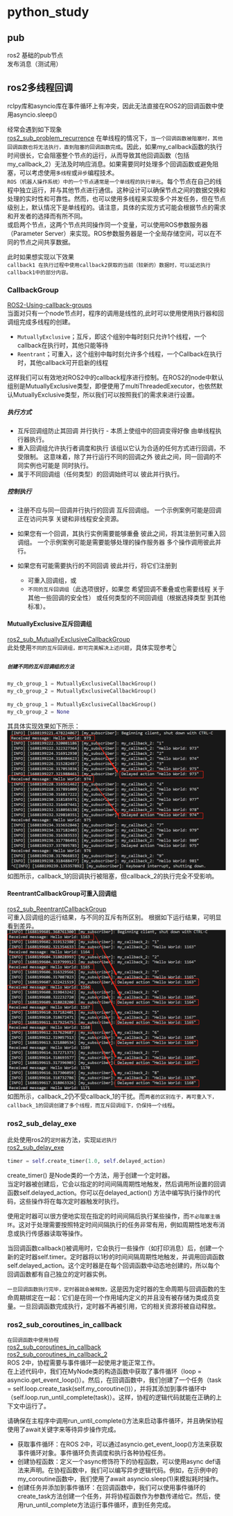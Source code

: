 # python_study  

## pub  
ros2 基础的pub节点  
发布消息（测试用）  

## ros2多线程回调
rclpy库和asyncio库在事件循环上有冲突，因此无法直接在ROS2的回调函数中使用asyncio.sleep()  

经常会遇到如下现象  
[ros2_sub_problem_recurrence](./ros2_sub_problem_recurrence.py) 
在单线程的情况下，`当一个回调函数被阻塞时，其他回调函数也将无法执行，直到阻塞的回调函数完成`。因此，如果my_callback函数的执行时间很长，它会阻塞整个节点的运行，从而导致其他回调函数（包括my_callback_2）无法及时响应消息。如果需要同时处理多个回调函数或避免阻塞，可以考虑使用`多线程`或`异步`编程技术。  
`ROS（机器人操作系统）中的一个节点通常是一个单线程的执行单元`。每个节点在自己的线程中独立运行，并与其他节点进行通信。这种设计可以确保节点之间的数据交换和处理的实时性和可靠性。然而，也可以使用多线程来实现多个并发任务，但在节点级别上，默认情况下是单线程的。请注意，具体的实现方式可能会根据节点的需求和开发者的选择而有所不同。  
或启两个节点，这两个节点共同操作同一个变量，可以使用ROS参数服务器（Parameter Server）来实现。ROS参数服务器是一个全局存储空间，可以在不同的节点之间共享数据。  

此时如果想实现以下效果  
`callback1 在执行过程中使用callback2获取的当前（较新的）数据时，可以延迟执行callback1中的部分内容。`

### CallbackGroup
[ROS2-Using-callback-groups](https://docs.ros.org/en/galactic/How-To-Guides/Using-callback-groups.html)  
当面对只有一个node节点时，程序的调用是线性的,此时可以使用使用执行器和回调组完成多线程的创建。  
- `MutuallyExclusive`；互斥，即这个组别中每时刻只允许1个线程，一个callback在执行时，其他只能等待  
- `Reentrant`；可重入，这个组别中每时刻允许多个线程，一个Callback在执行时，其他callback可开启新的线程  

这样我们可以有效地对ROS2中的callback程序进行控制。在ROS2的node中默认组别是MutuallyExclusive类型，即便使用了multiThreadedExecutor，也依然默认MutuallyExclusive类型，所以我们可以按照我们的需求来进行设置。  
##### 执行方式
- 互斥回调组防止其回调 并行执行 - 本质上使组中的回调变得好像 由单线程执行器执行。  
- 重入回调组允许执行者调度和执行 该组以它认为合适的任何方式进行回调，不受限制。 这意味着，除了并行运行不同的回调之外 彼此之间，同一回调的不同实例也可能是 同时执行。  
- 属于不同回调组（任何类型）的回调始终可以 彼此并行执行。  
##### 控制执行
- 注册不应与同一回调并行执行的回调 互斥回调组。 一个示例案例可能是回调正在访问共享 关键和非线程安全资源。

- 如果您有一个回调，其执行实例需要能够重叠 彼此之间，将其注册到可重入回调组。 一个示例案例可能是需要能够处理的操作服务器 多个操作调用彼此并行。

- 如果您有可能需要执行的不同回调 彼此并行，将它们注册到
    - 可重入回调组，或
    - `不同的互斥回调组`（此选项很好，如果您 希望回调不重叠或也需要线程 关于其他一些回调的安全性） 或任何类型的不同回调组（根据选择类型 到其他标准）。

#### MutuallyExclusive互斥回调组
[ros2_sub_MutuallyExclusiveCallbackGroup](./ros2_sub_MutuallyExclusiveCallbackGroup.py)  
此处使用`不同的互斥回调组，即可完美解决上述问题`，具体实现参考👆
##### `创建不同的互斥回调组的方法`
```python
my_cb_group_1 = MutuallyExclusiveCallbackGroup()
my_cb_group_2 = MutuallyExclusiveCallbackGroup()
```
```python
my_cb_group_1 = MutuallyExclusiveCallbackGroup()
my_cb_group_2 = None
```
其具体实现效果如下所示：  
![ros2_sub_MutuallyExclusiveCallbackGroup](./assets/ros2_sub_MutuallyExclusiveCallbackGroup.png)
如图所示，callback_1的回调执行被阻塞，但callback_2的执行完全不受影响。

#### ReentrantCallbackGroup可重入回调组
[ros2_sub_ReentrantCallbackGroup](./ros2_sub_ReentrantCallbackGroup.py)  
可重入回调组的运行结果，与不同的互斥有所区别。
根据如下运行结果，可明显看到差异。
![ros2_sub_ReentrantCallbackGroup](./assets/ros2_sub_ReentrantCallbackGroup.png)
如图所示，callback_2仍不受callback_1的干扰。而`两者的区别在于，再可重入下，callback_1的回调创建了多个线程，而互斥回调组下，仍保持一个线程`。  

### ros2_sub_delay_exe  
此处使用ros2的`定时器`方法，实现`延迟执行`  
[ros2_sub_delay_exe](./ros2_sub_delay_exe.py)  

```python
timer = self.create_timer(1.0, self.delayed_action)
```
create_timer() 是Node类的一个方法，用于创建一个定时器。  
当定时器被创建后，它会以指定的时间间隔周期性地触发，然后调用所设置的回调函数self.delayed_action。你可以在delayed_action() 方法中编写执行操作的代码，这些操作将在每次定时器触发时执行。  

使用定时器可以很方便地实现在指定的时间间隔后执行某些操作，而`不必阻塞主循环`。这对于处理需要按照特定时间间隔执行的任务非常有用，例如周期性地发布消息或执行传感器读取等操作。  

当回调函数callback()被调用时，它会执行一些操作（如打印消息）后，创建一个新的定时器self.timer。定时器将以1秒的时间间隔周期性地触发，并调用回调函数self.delayed_action。这个定时器是在每个回调函数中动态地创建的，所以每个回调函数都有自己独立的定时器实例。  

`一旦回调函数执行完毕，定时器就会被释放。`这是因为定时器的生命周期与回调函数的生命周期绑定在一起：它们是在同一个作用域内定义的并且没有被存储为类成员变量。一旦回调函数完成执行，定时器不再被引用，它的相关资源将被自动释放。  

### ros2_sub_coroutines_in_callback
`在回调函数中使用协程`  
[ros2_sub_coroutines_in_callback](./ros2_sub_coroutines_in_callback.py)  
[ros2_sub_coroutines_in_callback_2](./ros2_sub_coroutines_in_callback_2.py)  
ROS 2中，协程需要与事件循环一起使用才能正常工作。  
在上述代码中，我们在MyNode类的构造函数中获取了事件循环（loop = asyncio.get_event_loop()）。然后，在回调函数中，我们创建了一个任务（task = self.loop.create_task(self.my_coroutine())），并将其添加到事件循环中（self.loop.run_until_complete(task)）。这样，协程的逻辑代码就能在正确的上下文中运行了。  

请确保在主程序中调用run_until_complete()方法来启动事件循环，并且确保协程使用了await关键字来等待异步操作完成。  

- 获取事件循环：在ROS 2中，可以通过asyncio.get_event_loop()方法来获取事件循环对象。事件循环负责调度和执行各种协程任务。  
- 创建协程函数：定义一个async修饰符下的协程函数，可以使用async def语法来声明。在协程函数中，我们可以编写异步逻辑代码。例如，在示例中的my_coroutine函数中，我们使用了await asyncio.sleep(1)来模拟耗时操作。  
- 创建任务并添加到事件循环：在回调函数中，我们可以使用事件循环的create_task方法创建一个任务，并将协程函数作为参数传递给它。然后，使用run_until_complete方法运行事件循环，直到任务完成。  